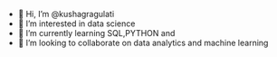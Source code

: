 - 👋 Hi, I’m @kushagragulati
- 👀 I’m interested in data science
- 🌱 I’m currently learning SQL,PYTHON and 
- 💞️ I’m looking to collaborate on data analytics and machine learning


<!---
kushagragulati/kushagragulati is a ✨ special ✨ repository because its `README.md` (this file) appears on your GitHub profile.
You can click the Preview link to take a look at your changes.
--->
